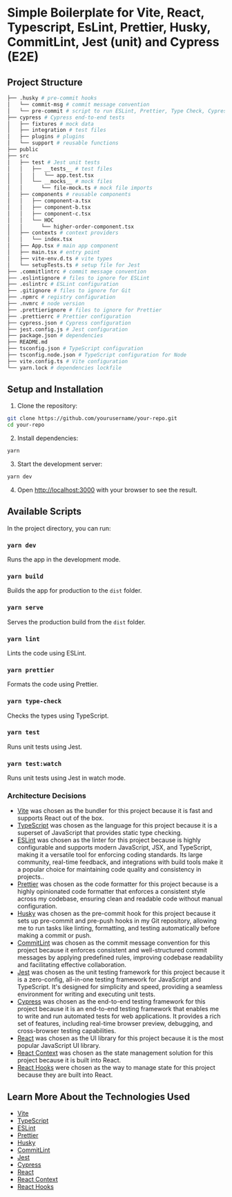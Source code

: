 # Simple Boilerplate for Vite, React, Typescript, EsLint, Prettier, Husky, CommitLint, Jest (unit) and Cypress (E2E)

## Project Structure

```bash
├── .husky # pre-commit hooks
│   └── commit-msg # commit message convention
│   └── pre-commit # script to run ESLint, Prettier, Type Check, Cypress E2E tests and Jest Unit tests
├── cypress # Cypress end-to-end tests
│   ├── fixtures # mock data
│   ├── integration # test files
│   ├── plugins # plugins
│   └── support # reusable functions
├── public
├── src
│   ├── test # Jest unit tests
│   │   ├── __tests__ # test files
│   │   │   └── app.test.tsx
│   │   └── __mocks__ # mock files
│   │      └── file-mock.ts # mock file imports
│   ├── components # reusable components
│   │   ├── component-a.tsx
│   │   ├── component-b.tsx
│   │   ├── component-c.tsx
│   │   └── HOC
│   │      └── higher-order-component.tsx
│   ├── contexts # context providers
│   │   └── index.tsx
│   ├── App.tsx # main app component
│   ├── main.tsx # entry point
│   ├── vite-env.d.ts # vite types
│   └── setupTests.ts # setup file for Jest
├── .commitlintrc # commit message convention
├── .eslintignore # files to ignore for ESLint
├── .eslintrc # ESLint configuration
├── .gitignore # files to ignore for Git
├── .npmrc # registry configuration
├── .nvmrc # node version
├── .prettierignore # files to ignore for Prettier
├── .prettierrc # Prettier configuration
├── cypress.json # Cypress configuration
├── jest.config.js # Jest configuration
├── package.json # dependencies
├── README.md
├── tsconfig.json # TypeScript configuration
├── tsconfig.node.json # TypeScript configuration for Node
├── vite.config.ts # Vite configuration
└── yarn.lock # dependencies lockfile
```

## Setup and Installation

1. Clone the repository:

```bash
git clone https://github.com/yourusername/your-repo.git
cd your-repo
```

2. Install dependencies:

```bash
yarn
```

3. Start the development server:

```bash
yarn dev
```

4. Open [http://localhost:3000](http://localhost:3000) with your browser to see the result.

## Available Scripts

In the project directory, you can run:

### `yarn dev`

Runs the app in the development mode.

### `yarn build`

Builds the app for production to the `dist` folder.

### `yarn serve`

Serves the production build from the `dist` folder.

### `yarn lint`

Lints the code using ESLint.

### `yarn prettier`

Formats the code using Prettier.

### `yarn type-check`

Checks the types using TypeScript.

### `yarn test`

Runs unit tests using Jest.

### `yarn test:watch`

Runs unit tests using Jest in watch mode.

### Architecture Decisions

- [Vite](https://vitejs.dev/) was chosen as the bundler for this project because it is fast and supports React out of the box.
- [TypeScript](https://www.typescriptlang.org/) was chosen as the language for this project because it is a superset of JavaScript that provides static type checking.
- [ESLint](https://eslint.org/) was chosen as the linter for this project because
  is highly configurable and supports modern JavaScript, JSX, and TypeScript, making it a versatile tool for enforcing coding standards. Its large community, real-time feedback, and integrations with build tools make it a popular choice for maintaining code quality and consistency in projects..
- [Prettier](https://prettier.io/) was chosen as the code formatter for this project because is a highly opinionated code formatter that enforces a consistent style across my codebase, ensuring clean and readable code without manual configuration.
- [Husky](https://typicode.github.io/husky/#/) was chosen as the pre-commit hook for this project because it sets up pre-commit and pre-push hooks in my Git repository, allowing me to run tasks like linting, formatting, and testing automatically before making a commit or push.
- [CommitLint](https://commitlint.js.org/#/) was chosen as the commit message convention for this project because it enforces consistent and well-structured commit messages by applying predefined rules, improving codebase readability and facilitating effective collaboration.
- [Jest](https://jestjs.io/) was chosen as the unit testing framework for this project because it is a zero-config, all-in-one testing framework for JavaScript and TypeScript. It's designed for simplicity and speed, providing a seamless environment for writing and executing unit tests.
- [Cypress](https://www.cypress.io/) was chosen as the end-to-end testing framework for this project because it is an end-to-end testing framework that enables me to write and run automated tests for web applications. It provides a rich set of features, including real-time browser preview, debugging, and cross-browser testing capabilities.
- [React](https://reactjs.org/) was chosen as the UI library for this project because it is the most popular JavaScript UI library.
- [React Context](https://reactjs.org/docs/context.html) was chosen as the state management solution for this project because it is built into React.
- [React Hooks](https://reactjs.org/docs/hooks-intro.html) were chosen as the way to manage state for this project because they are built into React.

## Learn More About the Technologies Used

- [Vite](https://vitejs.dev/)
- [TypeScript](https://www.typescriptlang.org/)
- [ESLint](https://eslint.org/)
- [Prettier](https://prettier.io/)
- [Husky](https://typicode.github.io/husky/#/)
- [CommitLint](https://commitlint.js.org/#/)
- [Jest](https://jestjs.io/)
- [Cypress](https://www.cypress.io/)
- [React](https://reactjs.org/)
- [React Context](https://reactjs.org/docs/context.html)
- [React Hooks](https://reactjs.org/docs/hooks-intro.html)

